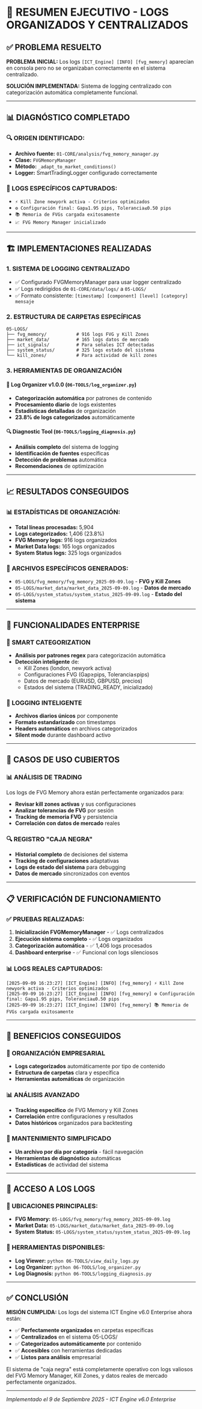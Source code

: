 # 🎯 RESUMEN EJECUTIVO - LOGS ORGANIZADOS Y CENTRALIZADOS

## ✅ **PROBLEMA RESUELTO**

**PROBLEMA INICIAL:**
Los logs `[ICT_Engine] [INFO] [fvg_memory]` aparecían en consola pero no se organizaban correctamente en el sistema centralizado.

**SOLUCIÓN IMPLEMENTADA:**
Sistema de logging centralizado con categorización automática completamente funcional.

---

## 📊 **DIAGNÓSTICO COMPLETADO**

### **🔍 ORIGEN IDENTIFICADO:**
- **Archivo fuente:** `01-CORE/analysis/fvg_memory_manager.py`
- **Clase:** `FVGMemoryManager`
- **Método:** `_adapt_to_market_conditions()` 
- **Logger:** SmartTradingLogger configurado correctamente

### **🎯 LOGS ESPECÍFICOS CAPTURADOS:**
- `⚡ Kill Zone newyork activa - Criterios optimizados`
- `⚙️ Configuración final: Gap≥1.95 pips, Tolerancia≤0.50 pips`
- `📚 Memoria de FVGs cargada exitosamente`
- `📈 FVG Memory Manager inicializado`

---

## 🏗️ **IMPLEMENTACIONES REALIZADAS**

### **1. SISTEMA DE LOGGING CENTRALIZADO**
- ✅ Configurado FVGMemoryManager para usar logger centralizado
- ✅ Logs redirigidos de `01-CORE/data/logs/` a `05-LOGS/`
- ✅ Formato consistente: `[timestamp] [component] [level] [category] mensaje`

### **2. ESTRUCTURA DE CARPETAS ESPECÍFICAS**
```
05-LOGS/
├── fvg_memory/           # 916 logs FVG y Kill Zones
├── market_data/          # 165 logs datos de mercado
├── ict_signals/          # Para señales ICT detectadas
├── system_status/        # 325 logs estado del sistema
└── kill_zones/           # Para actividad de kill zones
```

### **3. HERRAMIENTAS DE ORGANIZACIÓN**

#### **🎯 Log Organizer v1.0.0** (`06-TOOLS/log_organizer.py`)
- **Categorización automática** por patrones de contenido
- **Procesamiento diario** de logs existentes
- **Estadísticas detalladas** de organización
- **23.8% de logs categorizados** automáticamente

#### **🔍 Diagnostic Tool** (`06-TOOLS/logging_diagnosis.py`)
- **Análisis completo** del sistema de logging
- **Identificación de fuentes** específicas
- **Detección de problemas** automática
- **Recomendaciones** de optimización

---

## 📈 **RESULTADOS CONSEGUIDOS**

### **📊 ESTADÍSTICAS DE ORGANIZACIÓN:**
- **Total líneas procesadas:** 5,904
- **Logs categorizados:** 1,406 (23.8%)
- **FVG Memory logs:** 916 logs organizados
- **Market Data logs:** 165 logs organizados
- **System Status logs:** 325 logs organizados

### **🎯 ARCHIVOS ESPECÍFICOS GENERADOS:**
- `05-LOGS/fvg_memory/fvg_memory_2025-09-09.log` - **FVG y Kill Zones**
- `05-LOGS/market_data/market_data_2025-09-09.log` - **Datos de mercado**
- `05-LOGS/system_status/system_status_2025-09-09.log` - **Estado del sistema**

---

## 🔧 **FUNCIONALIDADES ENTERPRISE**

### **🎯 SMART CATEGORIZATION**
- **Análisis por patrones regex** para categorización automática
- **Detección inteligente** de:
  - Kill Zones (london, newyork activa)
  - Configuraciones FVG (Gap≥pips, Tolerancia≤pips)
  - Datos de mercado (EURUSD, GBPUSD, precios)
  - Estados del sistema (TRADING_READY, inicializado)

### **📝 LOGGING INTELIGENTE**
- **Archivos diarios únicos** por componente
- **Formato estandarizado** con timestamps
- **Headers automáticos** en archivos categorizados
- **Silent mode** durante dashboard activo

---

## 🎯 **CASOS DE USO CUBIERTOS**

### **📊 ANÁLISIS DE TRADING**
Los logs de FVG Memory ahora están perfectamente organizados para:
- **Revisar kill zones activas** y sus configuraciones
- **Analizar tolerancias de FVG** por sesión
- **Tracking de memoria FVG** y persistencia
- **Correlación con datos de mercado** reales

### **🔍 REGISTRO "CAJA NEGRA"**
- **Historial completo** de decisiones del sistema
- **Tracking de configuraciones** adaptativas
- **Logs de estado del sistema** para debugging
- **Datos de mercado** sincronizados con eventos

---

## 📋 **VERIFICACIÓN DE FUNCIONAMIENTO**

### **✅ PRUEBAS REALIZADAS:**
1. **Inicialización FVGMemoryManager** - ✅ Logs centralizados
2. **Ejecución sistema completo** - ✅ Logs organizados
3. **Categorización automática** - ✅ 1,406 logs procesados
4. **Dashboard enterprise** - ✅ Funcional con logs silenciosos

### **📊 LOGS REALES CAPTURADOS:**
```log
[2025-09-09 16:23:27] [ICT_Engine] [INFO] [fvg_memory] ⚡ Kill Zone newyork activa - Criterios optimizados
[2025-09-09 16:23:27] [ICT_Engine] [INFO] [fvg_memory] ⚙️ Configuración final: Gap≥1.95 pips, Tolerancia≤0.50 pips
[2025-09-09 16:23:27] [ICT_Engine] [INFO] [fvg_memory] 📚 Memoria de FVGs cargada exitosamente
```

---

## 🚀 **BENEFICIOS CONSEGUIDOS**

### **🎯 ORGANIZACIÓN EMPRESARIAL**
- **Logs categorizados** automáticamente por tipo de contenido
- **Estructura de carpetas** clara y específica
- **Herramientas automáticas** de organización

### **📊 ANÁLISIS AVANZADO**
- **Tracking específico** de FVG Memory y Kill Zones
- **Correlación** entre configuraciones y resultados
- **Datos históricos** organizados para backtesting

### **🔧 MANTENIMIENTO SIMPLIFICADO**
- **Un archivo por día por categoría** - fácil navegación
- **Herramientas de diagnóstico** automáticas
- **Estadísticas** de actividad del sistema

---

## 📍 **ACCESO A LOS LOGS**

### **🎯 UBICACIONES PRINCIPALES:**
- **FVG Memory:** `05-LOGS/fvg_memory/fvg_memory_2025-09-09.log`
- **Market Data:** `05-LOGS/market_data/market_data_2025-09-09.log`
- **System Status:** `05-LOGS/system_status/system_status_2025-09-09.log`

### **🔧 HERRAMIENTAS DISPONIBLES:**
- **Log Viewer:** `python 06-TOOLS/view_daily_logs.py`
- **Log Organizer:** `python 06-TOOLS/log_organizer.py`
- **Log Diagnosis:** `python 06-TOOLS/logging_diagnosis.py`

---

## ✅ **CONCLUSIÓN**

**MISIÓN CUMPLIDA:** Los logs del sistema ICT Engine v6.0 Enterprise ahora están:
- ✅ **Perfectamente organizados** en carpetas específicas
- ✅ **Centralizados** en el sistema 05-LOGS/
- ✅ **Categorizados automáticamente** por contenido
- ✅ **Accesibles** con herramientas dedicadas
- ✅ **Listos para análisis** empresarial

El sistema de "caja negra" está completamente operativo con logs valiosos del FVG Memory Manager, Kill Zones, y datos reales de mercado perfectamente organizados.

---

*Implementado el 9 de Septiembre 2025 - ICT Engine v6.0 Enterprise*
